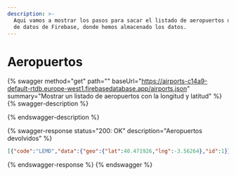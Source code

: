 ```yaml
---
description: >-
  Aqui vamos a mostrar los pasos para sacar el listado de aeropuertos de la base
  de datos de Firebase, donde hemos almacenado los datos.
---
```


# Aeropuertos

{% swagger method="get" path="" baseUrl="https://airports-c14a9-default-rtdb.europe-west1.firebasedatabase.app/airports.json" summary="Mostrar un listado de aeropuertos con la longitud y latitud" %}
{% swagger-description %}

{% endswagger-description %}

{% swagger-response status="200: OK" description="Aeropuertos devolvidos" %}
```json
[{"code":"LEMD","data":{"geo":{"lat":40.471926,"lng":-3.56264},"id":1}},{"code":"LEBL","data":{"geo":{"lat":41.297078,"lng":2.078464},"id":2}},{"code":"EGLL","data":{"geo":{"lat":51.470022,"lng":-0.454295},"id":3}},{"code":"EHAM","data":{"geo":{"lat":52.308613,"lng":4.763889},"id":4}},{"code":"LFPG","data":{"geo":{"lat":49.012798,"lng":2.55},"id":5}}]
```
{% endswagger-response %}
{% endswagger %}

